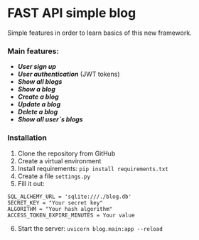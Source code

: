 # FAST API simple blog

Simple features in order to learn basics of this new framework.

### Main features:

- **_User sign up_** 
- **_User authentication_** (JWT tokens)
- **_Show all blogs_**
- **_Show a blog_**
- **_Create a blog_** 
- **_Update a blog_** 
- **_Delete a blog_** 
- **_Show all user`s blogs_**

### Installation 

1. Clone the repository from GitHub
2. Create a virtual environment
3. Install requirements: `pip install requirements.txt`
4. Create a file `settings.py`
5. Fill it out:
```
SQL_ALCHEMY_URL = 'sqlite:///./blog.db'
SECRET_KEY = "Your secret key"
ALGORITHM = "Your hash algorithm"
ACCESS_TOKEN_EXPIRE_MINUTES = Your value
```
6. Start the server: `uvicorn blog.main:app --reload`




